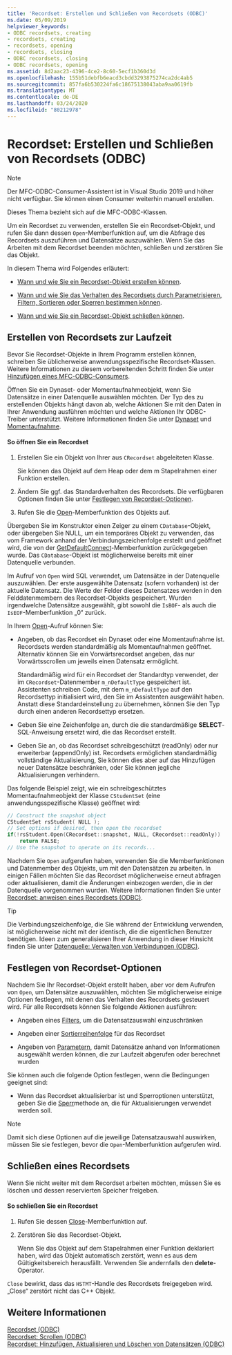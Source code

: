 ```yaml
---
title: 'Recordset: Erstellen und Schließen von Recordsets (ODBC)'
ms.date: 05/09/2019
helpviewer_keywords:
- ODBC recordsets, creating
- recordsets, creating
- recordsets, opening
- recordsets, closing
- ODBC recordsets, closing
- ODBC recordsets, opening
ms.assetid: 8d2aac23-4396-4ce2-8c60-5ecf1b360d3d
ms.openlocfilehash: 155b51debfb6eacd3cbdd3293875274ca2dc4ab5
ms.sourcegitcommit: 857fa6b530224fa6c18675138043aba9aa0619fb
ms.translationtype: MT
ms.contentlocale: de-DE
ms.lasthandoff: 03/24/2020
ms.locfileid: "80212978"
---
```

# <a name="recordset-creating-and-closing-recordsets-odbc"></a>Recordset: Erstellen und Schließen von Recordsets (ODBC)

> [!NOTE]
> Der MFC-ODBC-Consumer-Assistent ist in Visual Studio 2019 und höher nicht verfügbar. Sie können einen Consumer weiterhin manuell erstellen.

Dieses Thema bezieht sich auf die MFC-ODBC-Klassen.

Um ein Recordset zu verwenden, erstellen Sie ein Recordset-Objekt, und rufen Sie dann dessen `Open`-Memberfunktion auf, um die Abfrage des Recordsets auszuführen und Datensätze auszuwählen. Wenn Sie das Arbeiten mit dem Recordset beenden möchten, schließen und zerstören Sie das Objekt.

In diesem Thema wird Folgendes erläutert:

- [Wann und wie Sie ein Recordset-Objekt erstellen können](#_core_creating_recordsets_at_run_time).

- [Wann und wie Sie das Verhalten des Recordsets durch Parametrisieren, Filtern, Sortieren oder Sperren bestimmen können](#_core_setting_recordset_options).

- [Wann und wie Sie ein Recordset-Objekt schließen können](#_core_closing_a_recordset).

##  <a name="creating-recordsets-at-run-time"></a><a name="_core_creating_recordsets_at_run_time"></a> Erstellen von Recordsets zur Laufzeit

Bevor Sie Recordset-Objekte in Ihrem Programm erstellen können, schreiben Sie üblicherweise anwendungsspezifische Recordset-Klassen. Weitere Informationen zu diesem vorbereitenden Schritt finden Sie unter [Hinzufügen eines MFC-ODBC-Consumers](../../mfc/reference/adding-an-mfc-odbc-consumer.md).

Öffnen Sie ein Dynaset- oder Momentaufnahmeobjekt, wenn Sie Datensätze in einer Datenquelle auswählen möchten. Der Typ des zu erstellenden Objekts hängt davon ab, welche Aktionen Sie mit den Daten in Ihrer Anwendung ausführen möchten und welche Aktionen Ihr ODBC-Treiber unterstützt. Weitere Informationen finden Sie unter [Dynaset](../../data/odbc/dynaset.md) und [Momentaufnahme](../../data/odbc/snapshot.md).

#### <a name="to-open-a-recordset"></a>So öffnen Sie ein Recordset

1. Erstellen Sie ein Objekt von Ihrer aus `CRecordset` abgeleiteten Klasse.

   Sie können das Objekt auf dem Heap oder dem m Stapelrahmen einer Funktion erstellen.

1. Ändern Sie ggf. das Standardverhalten des Recordsets. Die verfügbaren Optionen finden Sie unter [Festlegen von Recordset-Optionen](#_core_setting_recordset_options).

1. Rufen Sie die [Open](../../mfc/reference/crecordset-class.md#open)-Memberfunktion des Objekts auf.

Übergeben Sie im Konstruktor einen Zeiger zu einem `CDatabase`-Objekt, oder übergeben Sie NULL, um ein temporäres Objekt zu verwenden, das vom Framework anhand der Verbindungszeichenfolge erstellt und geöffnet wird, die von der [GetDefaultConnect](../../mfc/reference/crecordset-class.md#getdefaultconnect)-Memberfunktion zurückgegeben wurde. Das `CDatabase`-Objekt ist möglicherweise bereits mit einer Datenquelle verbunden.

Im Aufruf von `Open` wird SQL verwendet, um Datensätze in der Datenquelle auszuwählen. Der erste ausgewählte Datensatz (sofern vorhanden) ist der aktuelle Datensatz. Die Werte der Felder dieses Datensatzes werden in den Felddatenmembern des Recordset-Objekts gespeichert. Wurden irgendwelche Datensätze ausgewählt, gibt sowohl die `IsBOF`- als auch die `IsEOF`-Memberfunktion „0“ zurück.

In Ihrem [Open](../../mfc/reference/crecordset-class.md#open)-Aufruf können Sie:

- Angeben, ob das Recordset ein Dynaset oder eine Momentaufnahme ist. Recordsets werden standardmäßig als Momentaufnahmen geöffnet. Alternativ können Sie ein Vorwärtsrecordset angeben, das nur Vorwärtsscrollen um jeweils einen Datensatz ermöglicht.

   Standardmäßig wird für ein Recordset der Standardtyp verwendet, der im `CRecordset`-Datenmember `m_nDefaultType` gespeichert ist. Assistenten schreiben Code, mit dem `m_nDefaultType` auf den Recordsettyp initialisiert wird, den Sie im Assistenten ausgewählt haben. Anstatt diese Standardeinstellung zu übernehmen, können Sie den Typ durch einen anderen Recordsettyp ersetzen.

- Geben Sie eine Zeichenfolge an, durch die die standardmäßige **SELECT**-SQL-Anweisung ersetzt wird, die das Recordset erstellt.

- Geben Sie an, ob das Recordset schreibgeschützt (readOnly) oder nur erweiterbar (appendOnly) ist. Recordsets ermöglichen standardmäßig vollständige Aktualisierung, Sie können dies aber auf das Hinzufügen neuer Datensätze beschränken, oder Sie können jegliche Aktualisierungen verhindern.

Das folgende Beispiel zeigt, wie ein schreibgeschütztes Momentaufnahmeobjekt der Klasse `CStudentSet` (eine anwendungsspezifische Klasse) geöffnet wird:

```cpp
// Construct the snapshot object
CStudentSet rsStudent( NULL );
// Set options if desired, then open the recordset
if(!rsStudent.Open(CRecordset::snapshot, NULL, CRecordset::readOnly))
    return FALSE;
// Use the snapshot to operate on its records...
```

Nachdem Sie `Open` aufgerufen haben, verwenden Sie die Memberfunktionen und Datenmember des Objekts, um mit den Datensätzen zu arbeiten. In einigen Fällen möchten Sie das Recordset möglicherweise erneut abfragen oder aktualisieren, damit die Änderungen einbezogen werden, die in der Datenquelle vorgenommen wurden. Weitere Informationen finden Sie unter [Recordset: anweisen eines Recordsets (ODBC)](../../data/odbc/recordset-requerying-a-recordset-odbc.md).

> [!TIP]
>  Die Verbindungszeichenfolge, die Sie während der Entwicklung verwenden, ist möglicherweise nicht mit der identisch, die die eigentlichen Benutzer benötigen. Ideen zum generalisieren Ihrer Anwendung in dieser Hinsicht finden Sie unter [Datenquelle: Verwalten von Verbindungen (ODBC)](../../data/odbc/data-source-managing-connections-odbc.md).

##  <a name="setting-recordset-options"></a><a name="_core_setting_recordset_options"></a> Festlegen von Recordset-Optionen

Nachdem Sie Ihr Recordset-Objekt erstellt haben, aber vor dem Aufrufen von `Open`, um Datensätze auszuwählen, möchten Sie möglicherweise einige Optionen festlegen, mit denen das Verhalten des Recordsets gesteuert wird. Für alle Recordsets können Sie folgende Aktionen ausführen:

- Angeben eines [Filters](../../data/odbc/recordset-filtering-records-odbc.md), um die Datensatzauswahl einzuschränken

- Angeben einer [Sortierreihenfolge](../../data/odbc/recordset-sorting-records-odbc.md) für das Recordset

- Angeben von [Parametern](../../data/odbc/recordset-parameterizing-a-recordset-odbc.md), damit Datensätze anhand von Informationen ausgewählt werden können, die zur Laufzeit abgerufen oder berechnet wurden

Sie können auch die folgende Option festlegen, wenn die Bedingungen geeignet sind:

- Wenn das Recordset aktualisierbar ist und Sperroptionen unterstützt, geben Sie die [Sperr](../../data/odbc/recordset-locking-records-odbc.md)methode an, die für Aktualisierungen verwendet werden soll.

> [!NOTE]
>  Damit sich diese Optionen auf die jeweilige Datensatzauswahl auswirken, müssen Sie sie festlegen, bevor die `Open`-Memberfunktion aufgerufen wird.

##  <a name="closing-a-recordset"></a><a name="_core_closing_a_recordset"></a> Schließen eines Recordsets

Wenn Sie nicht weiter mit dem Recordset arbeiten möchten, müssen Sie es löschen und dessen reservierten Speicher freigeben.

#### <a name="to-close-a-recordset"></a>So schließen Sie ein Recordset

1. Rufen Sie dessen [Close](../../mfc/reference/crecordset-class.md#close)-Memberfunktion auf.

1. Zerstören Sie das Recordset-Objekt.

   Wenn Sie das Objekt auf dem Stapelrahmen einer Funktion deklariert haben, wird das Objekt automatisch zerstört, wenn es aus dem Gültigkeitsbereich herausfällt. Verwenden Sie andernfalls den **delete**-Operator.

`Close` bewirkt, dass das `HSTMT`-Handle des Recordsets freigegeben wird. „Close“ zerstört nicht das C++ Objekt.

## <a name="see-also"></a>Weitere Informationen

[Recordset (ODBC)](../../data/odbc/recordset-odbc.md)<br/>
[Recordset: Scrollen (ODBC)](../../data/odbc/recordset-scrolling-odbc.md)<br/>
[Recordset: Hinzufügen, Aktualisieren und Löschen von Datensätzen (ODBC)](../../data/odbc/recordset-adding-updating-and-deleting-records-odbc.md)
